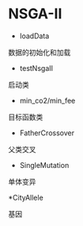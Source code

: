 # NSGA-II
* loadData 

数据的初始化和加载

* testNsgaII

启动类

* min_co2/min_fee

目标函数类

* FatherCrossover

父类交叉

* SingleMutation

单体变异

*CityAllele

基因
